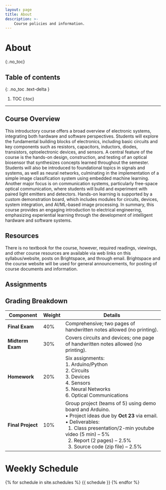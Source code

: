 ```yaml
---
layout: page
title: About
description: >-
    Course policies and information.
---
```


# About
{:.no_toc}

## Table of contents
{: .no_toc .text-delta }

1. TOC
{:toc}

---

## Course Overview

This introductory course offers a broad overview of electronic systems, integrating both hardware and software perspectives. Students will explore the fundamental building blocks of electronics, including basic circuits and key components such as resistors, capacitors, inductors, diodes, transistors, optoelectronic devices, and sensors. A central feature of the course is the hands-on design, construction, and testing of an optical biosensor that synthesizes concepts learned throughout the semester. Students will also be introduced to foundational topics in signals and systems, as well as neural networks, culminating in the implementation of a simple image classification system using embedded machine learning. Another major focus is on communication systems, particularly free-space optical communication, where students will build and experiment with paired light emitters and detectors. Hands-on learning is supported by a custom demonstration board, which includes modules for circuits, devices, system integration, and AI/ML-based image processing. In summary, this course provides an engaging introduction to electrical engineering, emphasizing experiential learning through the development of intelligent hardware and software systems.

## Resources

There is no textbook for the course, however, required readings, viewings, and other course resources are available via web links on this syllabus/website, posts on Brightspace, and through email. Brightspace and the course website will be used for general announcements, for posting of course documents and information. 

## Assignments

## Grading Breakdown

| Component       | Weight | Details |
|-----------------|--------|---------|
| **Final Exam**  | 40%    | Comprehensive; two pages of handwritten notes allowed (no printing). |
| **Midterm Exam**| 30%    | Covers circuits and devices; one page of handwritten notes allowed (no printing). |
| **Homework**    | 20%    | Six assignments: <br>1. Arduino/Python <br>2. Circuits <br>3. Devices <br>4. Sensors <br>5. Neural Networks <br>6. Optical Communications |
| **Final Project** | 10%  | Group project (teams of 5) using demo board and Arduino. <br>• Project ideas due by **Oct 23** via email. <br>• Deliverables: <br>&nbsp;&nbsp;1. Class presentation/2-min youtube video (5 min) – 5% <br>&nbsp;&nbsp;2. Report (2 pages) – 2.5% <br>&nbsp;&nbsp;3. Source code (zip file) – 2.5% |


# Weekly Schedule

{% for schedule in site.schedules %}
{{ schedule }}
{% endfor %}
